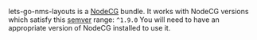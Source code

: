 lets-go-nms-layouts is a [NodeCG](http://github.com/nodecg/nodecg) bundle. 
It works with NodeCG versions which satisfy this [semver](https://docs.npmjs.com/getting-started/semantic-versioning) range: `^1.9.0`
You will need to have an appropriate version of NodeCG installed to use it.

